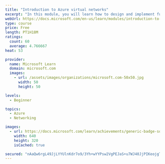 ```yaml
---
title: "Introduction to Azure virtual networks"
excerpt: "In this module, you will learn how to design and implement fundamental Azure Networking resources such as virtual networks, public and private IPs, DNS, virtual network peering, routing, and Azure Virtual NAT."
webUrl: https://docs.microsoft.com/en-us/learn/modules/introduction-to-azure-virtual-networks/
type: course
price: Free
length: PT1H18M
ratings:
  count: 60
  average: 4.766667
heat: 53

provider:
  name: Microsoft Learn
  domain: microsoft.com
  images:
    - url: /assets/images/organizations/microsoft.com-50x50.jpg
      width: 50
      height: 50

levels:
  - Beginner

topics:
  - Azure
  - Networking

images:
  - url: https://docs.microsoft.com/learn/achievements/generic-badge-social.png
    width: 640
    height: 320
    isCached: true

secured: "nAaQw6rgL49JjLYYUlnKdr7o9/3Yh+wYYPsw2VgPEJaS+u7WJ40JjPIKeojgTBPLo/yRU0VogXQOelbTlYyC6QjkRqITcTt2IlyjI/c/Ur3aOIjfxDjRVzA2F2lyKQDwYeUFSceCZvIrJij+7CsQ1VJESRe/PcitAlAApbW8ad7MSf4U/fPIfgAekirGLGi8o++REXVRul0vATmnY2UQDHJhAUdED+rZL8WJx0Cvm93AMTDLH0OzJuj3YUGaaRxFBchnD7/QMNUNQlfDyXwci9ef7laHwlZf9QXJoEQFFLTCvo9nRfg8ZaUwPwAPrNBV9WcDnm2x+aLLECa5oo4oQA5Vew2PKp+p4ERnAsBD6SLslqMGn+6ZTiGCLXBy1qdSadnJUm1nNHzzV9KZFBMoz5qnNfQ7v6AtDI7TXm7Bpco=;vREWPeatVn8khaKnWmWodQ=="
---
```


